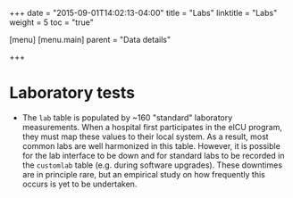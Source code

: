 +++
date = "2015-09-01T14:02:13-04:00"
title = "Labs"
linktitle = "Labs"
weight = 5
toc = "true"

[menu]
[menu.main]
parent = "Data details"

+++

# Laboratory tests

* The `lab` table is populated by ~160 "standard" laboratory measurements. When a hospital first participates in the eICU program, they must map these values to their local system. As a result, most common labs are well harmonized in this table. However, it is possible for the lab interface to be down and for standard labs to be recorded in the `customlab` table (e.g. during software upgrades). These downtimes are in principle rare, but an empirical study on how frequently this occurs is yet to be undertaken.

<!-- 
* We believe that the `customlab` is not an automated system - but might instead be anything that the nurse manually types in. We have focused on using the `lab` table and exclude hospitals without observations in `lab`.

* There is an extra timing column (`labresultrevisedtime24`) in the `labs` table. Our understanding is that the `labrevisedtime` is updated any time someone touches the lab at all - including adding a comment on the lab. `labresultrevised` times reflect *any* update to the lab: including addition of comments, or updating the sensitivity/result of a microbiology test. If you are seeking to use the time at which the sample was drawn, we suggest using the `labresulttime24` as the time for data extraction.
-->
